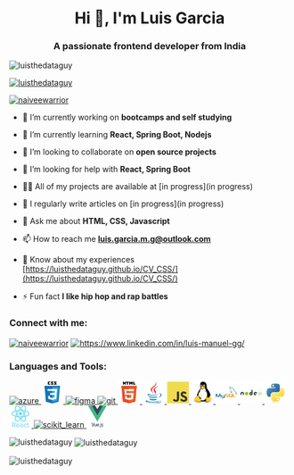 <h1 align="center">Hi 👋, I'm Luis Garcia</h1>
<h3 align="center">A passionate frontend developer from India</h3>

<p align="left"> <img src="https://komarev.com/ghpvc/?username=luisthedataguy&label=Profile%20views&color=0e75b6&style=flat" alt="luisthedataguy" /> </p>

<p align="left"> <a href="https://github.com/ryo-ma/github-profile-trophy"><img src="https://github-profile-trophy.vercel.app/?username=luisthedataguy" alt="luisthedataguy" /></a> </p>

<p align="left"> <a href="https://twitter.com/naiveewarrior" target="blank"><img src="https://img.shields.io/twitter/follow/naiveewarrior?logo=twitter&style=for-the-badge" alt="naiveewarrior" /></a> </p>

- 🔭 I’m currently working on **bootcamps and self studying**

- 🌱 I’m currently learning **React, Spring Boot, Nodejs**

- 👯 I’m looking to collaborate on **open source projects**

- 🤝 I’m looking for help with **React, Spring Boot**

- 👨‍💻 All of my projects are available at [in progress](in progress)

- 📝 I regularly write articles on [in progress](in progress)

- 💬 Ask me about **HTML, CSS, Javascript**

- 📫 How to reach me **luis.garcia.m.g@outlook.com**

- 📄 Know about my experiences [https://luisthedataguy.github.io/CV_CSS/](https://luisthedataguy.github.io/CV_CSS/)

- ⚡ Fun fact **I like hip hop and rap battles**

<h3 align="left">Connect with me:</h3>
<p align="left">
<a href="https://twitter.com/naiveewarrior" target="blank"><img align="center" src="https://raw.githubusercontent.com/rahuldkjain/github-profile-readme-generator/master/src/images/icons/Social/twitter.svg" alt="naiveewarrior" height="30" width="40" /></a>
<a href="https://linkedin.com/in/https://www.linkedin.com/in/luis-manuel-gg/" target="blank"><img align="center" src="https://raw.githubusercontent.com/rahuldkjain/github-profile-readme-generator/master/src/images/icons/Social/linked-in-alt.svg" alt="https://www.linkedin.com/in/luis-manuel-gg/" height="30" width="40" /></a>
</p>

<h3 align="left">Languages and Tools:</h3>
<p align="left"> <a href="https://azure.microsoft.com/en-in/" target="_blank" rel="noreferrer"> <img src="https://www.vectorlogo.zone/logos/microsoft_azure/microsoft_azure-icon.svg" alt="azure" width="40" height="40"/> </a> <a href="https://www.w3schools.com/css/" target="_blank" rel="noreferrer"> <img src="https://raw.githubusercontent.com/devicons/devicon/master/icons/css3/css3-original-wordmark.svg" alt="css3" width="40" height="40"/> </a> <a href="https://www.figma.com/" target="_blank" rel="noreferrer"> <img src="https://www.vectorlogo.zone/logos/figma/figma-icon.svg" alt="figma" width="40" height="40"/> </a> <a href="https://git-scm.com/" target="_blank" rel="noreferrer"> <img src="https://www.vectorlogo.zone/logos/git-scm/git-scm-icon.svg" alt="git" width="40" height="40"/> </a> <a href="https://www.w3.org/html/" target="_blank" rel="noreferrer"> <img src="https://raw.githubusercontent.com/devicons/devicon/master/icons/html5/html5-original-wordmark.svg" alt="html5" width="40" height="40"/> </a> <a href="https://www.java.com" target="_blank" rel="noreferrer"> <img src="https://raw.githubusercontent.com/devicons/devicon/master/icons/java/java-original.svg" alt="java" width="40" height="40"/> </a> <a href="https://developer.mozilla.org/en-US/docs/Web/JavaScript" target="_blank" rel="noreferrer"> <img src="https://raw.githubusercontent.com/devicons/devicon/master/icons/javascript/javascript-original.svg" alt="javascript" width="40" height="40"/> </a> <a href="https://www.linux.org/" target="_blank" rel="noreferrer"> <img src="https://raw.githubusercontent.com/devicons/devicon/master/icons/linux/linux-original.svg" alt="linux" width="40" height="40"/> </a> <a href="https://www.mysql.com/" target="_blank" rel="noreferrer"> <img src="https://raw.githubusercontent.com/devicons/devicon/master/icons/mysql/mysql-original-wordmark.svg" alt="mysql" width="40" height="40"/> </a> <a href="https://nodejs.org" target="_blank" rel="noreferrer"> <img src="https://raw.githubusercontent.com/devicons/devicon/master/icons/nodejs/nodejs-original-wordmark.svg" alt="nodejs" width="40" height="40"/> </a> <a href="https://www.python.org" target="_blank" rel="noreferrer"> <img src="https://raw.githubusercontent.com/devicons/devicon/master/icons/python/python-original.svg" alt="python" width="40" height="40"/> </a> <a href="https://reactjs.org/" target="_blank" rel="noreferrer"> <img src="https://raw.githubusercontent.com/devicons/devicon/master/icons/react/react-original-wordmark.svg" alt="react" width="40" height="40"/> </a> <a href="https://scikit-learn.org/" target="_blank" rel="noreferrer"> <img src="https://upload.wikimedia.org/wikipedia/commons/0/05/Scikit_learn_logo_small.svg" alt="scikit_learn" width="40" height="40"/> </a> <a href="https://vuejs.org/" target="_blank" rel="noreferrer"> <img src="https://raw.githubusercontent.com/devicons/devicon/master/icons/vuejs/vuejs-original-wordmark.svg" alt="vuejs" width="40" height="40"/> </a> </p>

<p><img align="left" src="https://github-readme-stats.vercel.app/api/top-langs?username=luisthedataguy&show_icons=true&locale=en&layout=compact" alt="luisthedataguy" /></p>

<p>&nbsp;<img align="center" src="https://github-readme-stats.vercel.app/api?username=luisthedataguy&show_icons=true&locale=en" alt="luisthedataguy" /></p>

<p><img align="center" src="https://github-readme-streak-stats.herokuapp.com/?user=luisthedataguy&" alt="luisthedataguy" /></p>
